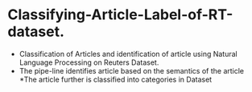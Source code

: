 # Classifying-Article-Label-of-RT-dataset.

* Classification of Articles and identification of article using Natural Language Processing on Reuters Dataset.
* The pipe-line identifies article based on the semantics of the article
*The article further is classified into categories in Dataset
